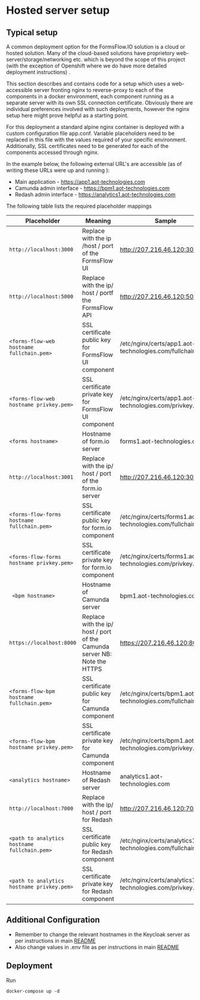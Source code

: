 # Hosted server setup
## Typical setup

A common deployment option for the FormsFlow.IO solution is a cloud or hosted solution. Many of the cloud-based solutions have proprietory web-server/storage/networking etc. which is beyond the scope of this project (with the exception of Openshift where we do have more detailed deployment instructions) .

This section describes and contains code for a setup which uses a web-accessible server fronting nginx to reverse-proxy to each of the components in a docker environment, each component running as a separate server with its own SSL connection certificate.
 Obviously there are individual preferences involved with such deployments, however the nginx setup here might prove helpful as a starting point. 

For this deployment a standard alpine nginx container is deployed with a custom configuration file app.conf. Variable placeholders need to be replaced in this file with the values required of your specific environment. Additionally, SSL certificates need to be generated for each of the components accessed through nginx.  

In the example below, the following external URL's are accessible (as of writing these URLs were up and running ):


* Main application - https://app1.aot-technologies.com
* Camunda admin interface - https://bpm1.aot-technologies.com
* Redash admin interface - https://analytics1.aot-technologies.com

The following table lists the required placeholder mappings


Placeholder | Meaning | Sample 
--- | --- | --- 
`http://localhost:3000`| Replace with the ip /host / port of the FormsFlow UI|   http://207.216.46.120:3000;
`http://localhost:5000` | Replace with the ip/ host / portf the FormsFlow API|  http://207.216.46.120:5000;
`<forms-flow-web hostname fullchain.pem>`|SSL certificate public key for FormsFlow UI component|/etc/nginx/certs/app1.aot-technologies.com/fullchain.pem
`<forms-flow-web hostname privkey.pem>`|SSL certificate private key for FormsFlow UI component| /etc/nginx/certs/app1.aot-technologies.com/privkey.pem
`<forms hostname>`| Hostname of form.io server | forms1.aot-technologies.com
`http://localhost:3001`| Replace with the ip/ host / port of the form.io server|  http://207.216.46.120:3001;
`<forms-flow-forms hostname fullchain.pem>`|SSL certificate public key for form.io component| /etc/nginx/certs/forms1.aot-technologies.com/fullchain.pem;
`<forms-flow-forms hostname privkey.pem>`|SSL certificate private key for form.io component| /etc/nginx/certs/forms1.aot-technologies.com/privkey.pem;|
` <bpm hostname>`| Hostname of Camunda server | bpm1.aot-technologies.com
`https://localhost:8000`| Replace with the ip/ host / port of the Camunda server NB: Note the HTTPS | https://207.216.46.120:8000
`<forms-flow-bpm hostname fullchain.pem>`|SSL certificate public key for Camunda component| /etc/nginx/certs/bpm1.aot-technologies.com/fullchain.pem
`<forms-flow-bpm hostname privkey.pem>`|SSL certificate private key for Camunda component| /etc/nginx/certs/bpm1.aot-technologies.com/privkey.pem
`<analytics hostname>`| Hostname of Redash server |  analytics1.aot-technologies.com
`http://localhost:7000`| Replace with the ip/ host / port for Redash |  http://207.216.46.120:7000
`<path to analytics hostname fullchain.pem>`|SSL certificate public key for Redash component| /etc/nginx/certs/analytics1.aot-technologies.com/fullchain.pem
`<path to analytics hostname privkey.pem>`|SSL certificate private key for Redash component| /etc/nginx/certs/analytics1.aot-technologies.com/privkey.pem
 

Additional Configuration
-------------------------

  - Remember to change the relevant hostnames in the Keycloak server as per instructions in main [README](../README)
  - Also change values in .env file as per instructions in main [README](../README)

## Deployment
Run 
```code
docker-compose up -d
```

